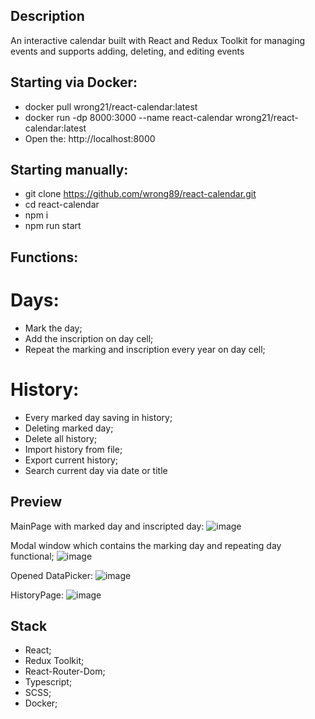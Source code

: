 ## Description
An interactive calendar built with React and Redux Toolkit for managing events and supports adding, deleting, and editing events

## Starting via Docker:
- docker pull wrong21/react-calendar:latest
- docker run -dp 8000:3000 --name react-calendar wrong21/react-calendar:latest
- Open the: http://localhost:8000

## Starting manually:
- git clone https://github.com/wrong89/react-calendar.git
- cd react-calendar
- npm i
- npm run start


## Functions:

# Days:
- Mark the day;
- Add the inscription on day cell;
- Repeat the marking and inscription every year on day cell;
  
# History:
- Every marked day saving in history;
- Deleting marked day;
- Delete all history;
- Import history from file;
- Export current history;
- Search current day via date or title

## Preview

MainPage with marked day and inscripted day:
![image](https://github.com/user-attachments/assets/b58e28f5-948b-45d0-ae2c-1a502bd0ba73)

Modal window which contains the marking day and repeating day functional;
![image](https://github.com/user-attachments/assets/1c2571bf-0b20-4a89-b64d-3f22007b176d)

Opened DataPicker:
![image](https://github.com/user-attachments/assets/d31f7d17-2b36-47c3-9177-1f62617c5707)

HistoryPage:
![image](https://github.com/user-attachments/assets/70b74484-cf2f-4e7e-9d43-b9a00f5b3cf6)


## Stack
- React;
- Redux Toolkit;
- React-Router-Dom;
- Typescript;
- SCSS;
- Docker;
